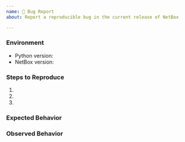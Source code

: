 ```yaml
---
name: 🐛 Bug Report
about: Report a reproducible bug in the current release of NetBox

---
```


<!--
    NOTE: IF YOUR ISSUE DOES NOT FOLLOW THIS TEMPLATE, IT WILL BE CLOSED.

    This form is only for reproducible bugs. If you need assistance with
    NetBox installation, or if you have a general question, DO NOT open an
    issue. Instead, post to our mailing list:

        https://groups.google.com/forum/#!forum/netbox-discuss

    Please describe the environment in which you are running NetBox. Be sure
    that you are running an unmodified instance of the latest stable release
    before submitting a bug report.
-->
### Environment
* Python version:  <!-- Example: 3.6.9 -->
* NetBox version:  <!-- Example: 2.7.3 -->

<!--
    Describe in detail the exact steps that someone else can take to reproduce
    this bug using the current stable release of NetBox (or the current beta
    release where applicable). Begin with the creation of any necessary
    database objects and call out every operation being performed explicitly.
    If reporting a bug in the REST API, be sure to reconstruct the raw HTTP
    request(s) being made: Don't rely on a wrapper like pynetbox.
-->
### Steps to Reproduce
1.
2.
3.

<!-- What did you expect to happen? -->
### Expected Behavior


<!-- What happened instead? -->
### Observed Behavior

